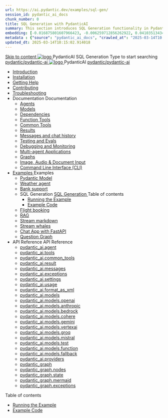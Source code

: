 ```yaml
---
url: https://ai.pydantic.dev/examples/sql-gen/
session_id: pydantic_ai_docs
chunk_number: 0
title: SQL Generation with PydanticAI
summary: This section introduces SQL Generation functionality in PydanticAI, providing a simple interface for generating SQL queries using Pydantic models.
embedding: [-0.016875801607966423, -0.006259712856262922, 0.041035134345293045, -0.019528105854988098, 0.025190019980072975, -0.01464951504021883, -0.02836453914642334, 0.005898972041904926, -0.0032707173377275467, 0.01605125144124031, 0.01255378220230341, -0.08415912836790085, -0.016216160729527473, -0.029134120792150497, 0.019459392875432968, 0.0063868314027786255, -0.026440588757395744, 0.013048512861132622, 0.00742095522582531, 0.03526327759027481, 0.05169932171702385, -0.00939987599849701, 0.010361852124333382, 0.012416357174515724, -0.001355355023406446, 0.001637935289181769, 0.014855653047561646, 0.05340339243412018, 0.02003657817840576, -0.04697189852595329, 0.03366914764046669, -0.025877146050333977, -0.026605498045682907, -0.011509351432323456, 0.03342178463935852, 0.014402150176465511, 0.0139074195176363, 0.01255378220230341, -0.004651839379221201, 0.013831835240125656, 0.01948687806725502, -0.062390994280576706, 0.048566028475761414, -0.0025904630310833454, -0.04573507234454155, 0.030563341453671455, -0.0016671381890773773, -0.012526297010481358, 0.03204753249883652, -0.0027072743978351355, -0.07382476329803467, -0.0036039731930941343, -0.034108906984329224, 0.005064114928245544, -0.033614177256822586, -0.006517385132610798, -0.03869890794157982, 0.014759454876184464, -0.00330335577018559, -0.04298656806349754, 0.028969209641218185, -0.00915251113474369, -0.022482745349407196, 0.07338500022888184, -0.02076493203639984, 0.014388407580554485, -0.05244141444563866, 0.013309620320796967, -0.07497913390398026, -0.016449782997369766, 0.02479148656129837, 0.033201903104782104, -0.033586692065000534, -0.06140153110027313, -0.004565948620438576, -0.03762698918581009, 0.02569849230349064, 0.09086547046899796, -0.019459392875432968, -0.0543103963136673, 0.00631124759092927, 0.04191465303301811, 0.0005857744836248457, 0.006314683239907026, -0.01844244822859764, -0.026550527662038803, -0.033998969942331314, 0.001387993455864489, -0.0023963500279933214, -0.025671007111668587, -0.02499762549996376, 0.012924830429255962, -0.022977475076913834, -0.0024049391504377127, 0.09966067969799042, 0.02666046842932701, 0.03364166244864464, 0.000122608951642178, 0.009578528814017773, 0.003495750715956092, 0.02305993065237999, -0.022977475076913834, -0.0311680119484663, 0.015886340290308, 0.03512585535645485, -0.015405353158712387, 0.00020774808945134282, -0.009166253730654716, -0.018332507461309433, -0.001380263245664537, -0.12302294373512268, -0.02622070722281933, -0.005888665094971657, 0.010890938341617584, -0.0570039302110672, 0.00654487032443285, 0.005328658036887646, -0.013172195293009281, 0.012059051543474197, -0.04675201699137688, -0.04021058231592178, -0.021616967394948006, -0.0016078735934570432, -0.000391876237699762, 0.028199629858136177, 0.0046827602200210094, -0.020503824576735497, -0.030453400686383247, -0.037572022527456284, -0.002717581344768405, 0.023953193798661232, 0.00553823122754693, 0.02392570860683918, -0.01796145923435688, -0.008905146270990372, -0.006857512053102255, -0.04018309712409973, -0.01090468093752861, -0.018786011263728142, 0.049720399081707, 0.024626577273011208, -0.025918371975421906, -0.000441907555796206, 0.04862099885940552, -0.033064477145671844, -0.016999484971165657, -0.024255529046058655, 0.01671089231967926, -0.04348130151629448, 0.011578064411878586, 0.044498246163129807, 0.022207895293831825, -0.04378363490104675, -0.015529035590589046, -0.02905166521668434, 0.011193273589015007, 0.012540039606392384, 0.03781938552856445, -0.00022653667838312685, -0.043948546051979065, -0.01841496303677559, 0.07212068885564804, -0.03380657359957695, -0.0037242199759930372, -0.03825914487242699, -0.008932631462812424, -0.055739618837833405, -0.01016258541494608, -0.04716429114341736, -0.061951231211423874, -0.02142457291483879, -0.033586692065000534, -0.010959651321172714, 0.0028429816011339426, 0.0275262463837862, -0.013096611015498638, -0.017659123986959457, -0.032817114144563675, -0.008767721243202686, -0.0637102723121643, -0.021974273025989532, -0.008121822960674763, -0.04958297312259674, -0.013309620320796967, -0.005576023366302252, -0.03229489549994469, 0.0027966005727648735, 7.655007357243448e-05, -0.02722391113638878, 0.059202730655670166, 0.006355910561978817, 0.022661397233605385, 0.03234986588358879, 0.02468154765665531, 0.02292250655591488, -0.04004567116498947, 0.07376979291439056, -0.009489202871918678, 0.01611996442079544, 0.01785152032971382, 0.018786011263728142, 0.005479825660586357, 0.034796033054590225, 0.0056172506883740425, 0.0020940147805958986, -0.0325147770345211, 0.011880399659276009, 0.008362316526472569, -0.0031006536446511745, -0.030425915494561195, 0.03867142274975777, -0.06321554630994797, 0.03050837107002735, -0.01067792996764183, -0.00473429448902607, -0.015872597694396973, -0.04139243811368942, 0.01886846497654915, 0.003916615154594183, 0.02060002088546753, -0.036252740770578384, 0.050819799304008484, 0.012663722038269043, -0.01675211824476719, -0.00045350281288847327, 0.004466315731406212, 0.044223394244909286, -0.05804836004972458, 0.03460364043712616, 0.019445650279521942, 0.023101158440113068, 0.01146125327795744, 0.003607408609241247, -0.01771409437060356, 0.016174932941794395, -0.0523589625954628, -0.003408142365515232, 0.0019308226183056831, 0.008149308152496815, -0.0069193532690405846, -0.009908349253237247, 0.007152976002544165, 0.015144245699048042, 0.012993542477488518, 0.024502893909811974, 0.008547840639948845, -0.015501550398766994, -0.04864848405122757, 0.04504794627428055, 0.04969291388988495, 0.03853399679064751, -0.010897809639573097, 0.020723704248666763, -0.008266119286417961, -0.009248708374798298, -0.027869809418916702, -0.028309568762779236, -0.002234875690191984, -0.022620171308517456, -0.0037448338698595762, -0.01823630928993225, 0.0026316905859857798, -0.03570304065942764, 0.005572587717324495, -0.003490597475320101, -0.0044800578616559505, -0.01099400781095028, 0.01743924431502819, -0.05021512880921364, -0.05909278988838196, 0.033064477145671844, 0.03207501769065857, 0.06590907275676727, -0.026894090697169304, -0.045927464962005615, 0.020476339384913445, -0.00894637405872345, 0.03644513338804245, 0.02524499036371708, 0.013172195293009281, -0.011749845929443836, -0.022207895293831825, 0.039331063628196716, 0.03913866728544235, -0.007214817218482494, 0.043426331132650375, -0.0039544072933495045, -0.01430595200508833, -0.00880894809961319, -0.021177206188440323, 0.019157057628035545, 0.014443377032876015, 0.03009609505534172, -0.027759868651628494, 0.011626162566244602, -0.007070520892739296, 0.07311014831066132, 0.03696735203266144, 0.03037094511091709, 0.006696037482470274, 0.051094651222229004, 0.014745712280273438, -0.011213887482881546, -0.01577640138566494, -0.0014910622267052531, 0.020407626405358315, -0.032267410308122635, -0.016875801607966423, 0.05076482892036438, -0.027443790808320045, -0.038231659680604935, 0.012801147066056728, 0.0023963500279933214, -0.048456087708473206, -0.015611490234732628, -0.03867142274975777, 0.06568919122219086, -0.011234501376748085, 0.04650465026497841, -0.049500517547130585, -0.05318351089954376, -0.05634428933262825, 0.05738871917128563, 0.02545112743973732, -0.08767721056938171, -0.005369885358959436, 0.01893717795610428, 0.0028670309111475945, -0.009750310331583023, -0.01282863225787878, 0.022166667506098747, -0.03169022500514984, -0.00892576016485691, 0.027306366711854935, 7.853629358578473e-05, -0.04081525281071663, -0.013948647305369377, 0.05439285188913345, -0.011598678305745125, 0.028309568762779236, -0.06640380620956421, -0.018401220440864563, -0.046999383717775345, -0.032542262226343155, -0.01675211824476719, 0.008424158208072186, 0.015680203214287758, 0.031195497140288353, 0.015267928130924702, -0.013742509298026562, -0.020050320774316788, -0.006197871640324593, 0.02413184568285942, 0.032927051186561584, -0.007324757520109415, -0.012931701727211475, -0.007111748680472374, -0.03248729184269905, -0.012663722038269043, 0.020187746733427048, -0.06849266588687897, -0.005273688118904829, 0.0069193532690405846, -0.018978405743837357, -0.0014360921923071146, 0.017590412870049477, -0.019844183698296547, -0.03196507692337036, 0.0022228509187698364, 0.006620453670620918, 0.016724633052945137, 0.007853844203054905, -0.004679324571043253, -0.018579872325062752, -0.03006860986351967, -0.04774147644639015, -0.03570304065942764, 0.014443377032876015, 0.003078322159126401, 0.03622525557875633, -0.007118619978427887, 0.0009344906429760158, 0.002930590184405446, -0.0016757271951064467, 0.048840876668691635, 0.016491010785102844, -0.001839778502471745, 0.015364125370979309, 0.00821802020072937, 0.04081525281071663, 0.058378178626298904, -0.025052594020962715, 0.015075532719492912, 0.0028103431686758995, 0.02929903008043766, 0.021658195182681084, -0.003524953732267022, 0.004730858840048313, 0.0623360238969326, 0.010746642015874386, 0.004806442651897669, -0.010320624336600304, -0.021094752475619316, -0.001426644274033606, 0.0026540220715105534, 0.01401048805564642, 0.06970200687646866, 0.01868981309235096, -0.0015408789040520787, -0.03114052675664425, 0.024502893909811974, -0.015322897583246231, 0.010286267846822739, -0.020256459712982178, -0.014896879903972149, -0.050325069576501846, 0.018401220440864563, 0.021438315510749817, 0.02426927164196968, 0.0344662144780159, -0.024846456944942474, -0.07201074808835983, -0.026536785066127777, -0.018593614920973778, -0.06970200687646866, 0.049775369465351105, 0.0496654286980629, -0.02725139632821083, 0.002813778817653656, -0.04958297312259674, -0.002678071614354849, 0.0074621825478971004, 0.03155280277132988, 0.007956912741065025, 0.01084971148520708, -0.02600082755088806, 0.020435111597180367, 0.017246849834918976, 0.040238067507743835, -0.00986712146550417, 0.0221941526979208, -0.03768195956945419, -0.030728250741958618, 0.027265138924121857, -0.033614177256822586, -0.0142509825527668, 0.0030113274697214365, -0.039413515478372574, -0.01412730012089014, -0.039578426629304886, 0.0052565098740160465, -0.0031521881464868784, -0.010458049364387989, 0.011832300573587418, -0.012464456260204315, -0.05486009642481804, 0.061456501483917236, -0.018181340768933296, 0.05208411067724228, 0.004772086162120104, 0.04117255657911301, 0.039550941437482834, -0.04983033984899521, 0.02631690539419651, -0.009770924225449562, -0.006867819000035524, 0.04257429391145706, -0.0032930488232523203, 0.02292250655591488, -0.021342117339372635, 0.016271131113171577, -0.012773662805557251, -0.00402999110519886, -0.011846043169498444, -0.013873063027858734, -0.030315976589918137, 0.01994038186967373, 0.006898739840835333, -0.03567555546760559, 0.00654487032443285, 0.03501591458916664, -0.0074965390376746655, 0.02153451181948185, 0.024296756833791733, -0.015419095754623413, 0.07871709018945694, -0.013577599078416824, -0.03171771019697189, 0.0038685163017362356, 0.026097025722265244, -0.015556520782411098, 0.009296807460486889, 0.0496654286980629, -0.01675211824476719, 0.010622959583997726, 0.023870738223195076, -0.04595495015382767, 0.004713680595159531, -0.02233157865703106, -0.0198716688901186, -0.00946858897805214, -0.020572535693645477, -0.01764538139104843, 0.05090225487947464, 0.0033531722147017717, -0.05398057773709297, 0.01994038186967373, -0.0007025857921689749, 0.012567524798214436, 0.035840462893247604, -0.051754292100667953, -0.011090205051004887, 5.389640500652604e-05, 0.029903700575232506, 0.0275262463837862, 0.03853399679064751, -0.012766791507601738, 0.031745195388793945, -0.010135100223124027, -0.011330698616802692, 0.011935369111597538, -0.023637115955352783, -0.0027072743978351355, 0.005534795578569174, 0.0023482514079660177, -0.03276214376091957, -0.02708648517727852, -0.039963215589523315, -0.015336640179157257, -0.03999070078134537, 0.02874932996928692, 0.011261986568570137, 0.008101209066808224, -0.004579691216349602, -0.06838272511959076, -0.004284227266907692, 0.015872597694396973, 0.01078099850565195, -0.03603285923600197, -0.015281670726835728, -0.011014621704816818, 0.039166152477264404, -0.013199680484831333, 0.002949486020952463, -0.002265796298161149, 0.00792255625128746, 0.017796549946069717, -0.002533775055781007, -0.006568919401615858, 0.02874932996928692, 0.0767931416630745, -0.013412688858807087, 0.01677960343658924, -0.019789213314652443, 0.006417751777917147, 0.02205672673881054, -0.015762658789753914, -0.013254649937152863, 0.030563341453671455, 0.007743903901427984, 0.006541434675455093, -0.013639440760016441, 0.023774541914463043, 0.025327444076538086, -0.01675211824476719, 0.044745609164237976, 0.03468609228730202, -0.030151065438985825, -0.0536782406270504, -0.0052702524699270725, -0.005545102525502443, 0.006517385132610798, -0.00520153995603323, -0.007331628818064928, -0.019528105854988098, 0.006070753559470177, -0.025506097823381424, -0.022936247289180756, -0.013570727780461311, 0.008733364753425121, -0.021273404359817505, -0.01868981309235096, 0.0041742874309420586, 0.0182088240981102, -0.0477139912545681, 0.005455776117742062, -0.0008219738374464214, 0.00589553639292717, 0.019321968778967857, -0.012567524798214436, 0.014429634436964989, 7.93415165389888e-05, -0.022826308384537697, -0.022070469334721565, -0.0029031052254140377, 0.0046896315179765224, 0.039963215589523315, -0.006002041045576334, -0.05486009642481804, 0.011481866240501404, 0.004043733235448599, -0.03468609228730202, -0.01232703123241663, 0.020297685638070107, 0.006410880479961634, 0.00811495166271925, -0.008602811023592949, 0.02198801562190056, -0.0017848083516582847, 0.0010186635190621018, -0.030673280358314514, -0.002650586422532797, -0.01737053133547306, -0.037187229841947556, -0.007393470034003258, 0.035840462893247604, -0.045267824083566666, 0.0139074195176363, 0.0477139912545681, -0.048318661749362946, 0.0048820264637470245, 0.0037070419639348984, 0.023939451202750206, -0.0117704588919878, 0.0003313233028165996, -0.0028567241970449686, -0.006902175489813089, -0.044635672122240067, -0.031882621347904205, -0.007544637657701969, -0.018126370385289192, 0.03768195956945419, 0.030920645222067833, 0.007812616415321827, -0.010155714116990566, 0.02260642871260643, -0.00046295078936964273, -0.018469933420419693, -0.0038444669917225838, -0.025877146050333977, 0.019857926294207573, 0.03900124132633209, 0.014924365095794201, -0.005679091904312372, 0.03166273981332779, -0.011296343058347702, -0.016669664531946182, 0.015061790123581886, 0.009564786218106747, -0.016587208956480026, -0.0037413982208818197, 0.00799126923084259, 0.017123166471719742, -0.014360922388732433, 0.02836453914642334, -0.012093408033251762, -0.01236138679087162, -0.05131452903151512, -0.016449782997369766, 0.021039782091975212, -0.05538231134414673, 0.02836453914642334, 0.006349039264023304, -0.02424178645014763, -0.011639905162155628, 0.0410626195371151, 0.03913866728544235, 0.042601779103279114, 0.0018861594144254923, 0.008733364753425121, -0.02905166521668434, 0.00998393353074789, 0.025437384843826294, 0.030315976589918137, 0.007771389093250036, -0.009310550056397915, -0.0026351262349635363, -0.045652616769075394, -0.0019720501732081175, 0.022620171308517456, -0.020119033753871918, 0.008190535940229893, -0.06404009461402893, 0.02125966176390648, 0.08261996507644653, -0.025148792192339897, 0.016010023653507233, 0.009736567735671997, 0.011894142255187035, 0.05257884040474892, 0.016422297805547714, -0.02468154765665531, 0.015006820671260357, 0.000309635914163664, 3.561779158189893e-05, 0.012120893225073814, -0.01823630928993225, 0.03490597382187843, -0.013921162113547325, -0.14918868243694305, -0.035318247973918915, 0.006915917620062828, -0.003937229048460722, -0.015790143981575966, -0.019857926294207573, 0.0019291047938168049, -0.00811495166271925, 0.009482331573963165, 0.031772680580616, -0.0364176481962204, -0.026742924004793167, 0.011385669000446796, -0.02073744684457779, 0.009111283347010612, -0.024983882904052734, -0.003549003042280674, -0.009585400111973286, 0.005043501034379005, -0.0035524386912584305, -0.034246332943439484, -0.02943645603954792, 0.010114487260580063, 0.003440780797973275, -0.019115829840302467, -0.01230641733855009, -0.03861645236611366, -0.025616036728024483, 0.023169871419668198, -0.014622029848396778, -0.010519891045987606, 0.015089275315403938, -0.002355122473090887, 0.002413528272882104, -0.005146569572389126, 0.026880348101258278, -0.03265220299363136, -0.05925770103931427, 0.03303699195384979, -0.021053524687886238, -0.010190070606768131, -0.004603740759193897, -0.008664651773869991, -0.014704485423862934, -0.0022469002287834883, -0.019569333642721176, -0.03141537681221962, 0.011846043169498444, 0.05689398944377899, 0.002355122473090887, -0.006936531513929367, 0.0045418995432555676, 0.011846043169498444, 0.00010167309665121138, -0.029106635600328445, 0.01917080022394657, -0.005239331629127264, 0.005813081283122301, 0.0016027201199904084, -0.021768134087324142, 0.01126885786652565, -0.00792255625128746, 0.0026471507735550404, -0.02437921240925789, 0.044635672122240067, 0.013048512861132622, -0.02891423925757408, 0.04320644959807396, -0.018071400001645088, -0.03880884498357773, -0.0002892368647735566, -0.023004960268735886, 0.003789497073739767, 0.0018380606779828668, 0.01914331503212452, 0.016614694148302078, -0.021507026627659798, 0.0022091083228588104, -0.018318764865398407, 0.01775532215833664, -0.0025080079212784767, -0.00934490654617548, -0.0013003849890083075, -0.009021957404911518, 0.005143133923411369, 0.006383395753800869, -0.013969261199235916, 0.008492871187627316, -0.019885411486029625, -0.037572022527456284, -0.031772680580616, -0.04625728726387024, -0.0010057799518108368, 0.02340349368751049, -0.011605549603700638, 0.014498347416520119, -0.025080079212784767, -0.004036861937493086, -0.10543253272771835, -0.009709082543849945, -0.000680683646351099, -0.012931701727211475, 0.0463947132229805, -0.022688882425427437, 0.019775470718741417, 0.01671089231967926, 0.0008103785803541541, -0.03498842939734459, 0.0025080079212784767, -0.003492315299808979, -0.04098016396164894, 0.005665349308401346, 0.036252740770578384, -0.042876631021499634, 0.04392106086015701, -0.02572597749531269, 0.043673694133758545, -0.007084263488650322, -0.0021318066865205765, -0.020613763481378555, -0.02365085855126381, 0.030315976589918137, -0.044745609164237976, -0.015900082886219025, -0.006008912343531847, 0.027416305616497993, 0.031085556373000145, 0.011399411596357822, -0.03537321835756302, -0.02139708772301674, -0.0045144143514335155, 0.024805229157209396, -0.016669664531946182, 0.034273818135261536, -0.00917312502861023, 0.029601365327835083, 0.015529035590589046, 0.004088396672159433, 0.007207946386188269, -0.03171771019697189, 0.013818093575537205, 0.01937693916261196, 0.02902418002486229, 0.0011397693306207657, -0.009255579672753811, -0.004720551893115044, 0.004713680595159531, 0.017769064754247665, 0.009076927788555622, 0.03883633017539978, 0.009695339947938919, 0.018648585304617882, 0.025945857167243958, 0.02503885142505169, -0.052963629364967346, 0.008609682321548462, 0.007908814586699009, -0.00027678272454068065, 0.013502015732228756, -0.0018122934270650148, -0.019390679895877838, -0.024489151313900948, -0.019926639273762703, -0.01279427669942379, -0.04040297865867615, -0.002085425890982151, -0.020380141213536263, 0.0005660196184180677, -0.011584935709834099, 0.03402645140886307, 5.118547778693028e-05, -0.009660984389483929, -0.012711821123957634, 0.007908814586699009, 0.015075532719492912, -0.0018019865965470672, -0.0056035080924630165, -0.028831785544753075, 0.03999070078134537, -0.04735668748617172, -0.032679688185453415, 0.018786011263728142, -0.027402563020586967, -0.011433768086135387, -0.004964481573551893, -0.018057657405734062, 0.004737730138003826, -0.013117224909365177, 0.014209754765033722, -0.027553731575608253, 0.0010633266065269709, 0.015144245699048042, -0.012471327558159828, 0.005527924280613661, -0.011426896788179874, 0.014567060396075249, 0.008815819397568703, -0.0022949990816414356, 0.03419136255979538, 0.02229035086929798, -0.012196477502584457, 0.018043914809823036, -0.013158452697098255, 0.04947303235530853, -0.014869394712150097, -0.02929903008043766, -0.03023352101445198, 0.012945443391799927, 0.013158452697098255, 0.018909692764282227, -0.007084263488650322, -0.014567060396075249, -0.037572022527456284, 0.008499742485582829, 0.07591362297534943, -0.010987136512994766, -0.05475015565752983, -0.0011741257039830089, 0.03256974741816521, -0.007365984842181206, -0.016243645921349525, 0.053513333201408386, -0.01629861630499363, -0.003703606314957142, -0.01471822801977396, -0.00818366464227438, -0.02014651894569397, -0.016339844092726707, 0.015267928130924702, 0.006905611138790846, -0.029628850519657135, 0.036142800003290176, 0.005840566474944353, -0.019995350390672684, 0.03350423648953438, -0.016339844092726707, 0.017040710896253586, 0.009523559361696243, 0.015295413322746754, -0.00788820069283247, -0.014786940068006516, -0.01996786706149578, -0.030728250741958618, -0.013618826866149902, -0.0012205066159367561, -0.0019634610507637262, 0.002148984931409359, -0.021685680374503136, 0.043426331132650375, -0.020572535693645477, -0.011303214356303215, 0.0371047742664814, -0.006692602299153805, 0.057333748787641525, -0.005809645634144545, -0.05859806016087532, 0.0033806574065238237, -0.014635772444307804, -0.006757879164069891, 0.043948546051979065, 0.005273688118904829, -0.026949061080813408, -0.014635772444307804, 0.0001437595346942544, -0.02315612882375717, -0.007269787602126598, -0.023829510435461998, -0.004744601435959339, -0.008025625720620155, 0.016010023653507233, 0.04240938276052475, 0.02770489826798439, 0.035867948085069656, 0.07442943006753922, 0.054942552000284195, 0.006871254649013281, -0.0364726185798645, 0.021300889551639557, -0.008547840639948845, -0.01830502226948738, 0.019088344648480415, 0.021974273025989532, 0.033339329063892365, -0.0059642489068210125, -0.003452805569395423, 0.03218495845794678, -0.015446580946445465, 0.017274335026741028, 0.033091962337493896, -0.0036932993680238724, -0.014567060396075249, 0.03273465856909752, -0.013481401838362217, 0.02929903008043766, 0.04680698737502098, -0.004064347129315138, 0.0015829652547836304, 0.00396127812564373, 0.0017985509475693107, 0.011749845929443836, 0.008472257293760777, -0.008025625720620155, -0.00017253290570806712, 0.030590826645493507, -0.01504804752767086, -0.007276658900082111, 0.012766791507601738, 0.021369602531194687, -0.018744783475995064, 0.0013665207661688328, 0.008025625720620155, -0.0074759251438081264, -0.020338913425803185, 0.020435111597180367, -0.03339429944753647, -0.007338500116020441, -0.02326606772840023, -0.007943170145154, -0.03350423648953438, -0.03259723260998726, -0.025877146050333977, 4.1764345951378345e-05, 0.002679789438843727, 0.00922122411429882, 0.01232703123241663, 0.0035386960953474045, 0.014065458439290524, 0.0001547105930512771, -0.00865091010928154, 0.007104877382516861, -0.03265220299363136, -0.009358649142086506, 0.04021058231592178, 0.011090205051004887, 0.019981607794761658, -0.0014360921923071146, 0.01844244822859764, -0.008623424917459488, -0.002167880767956376, 0.0004058334743604064, 0.02146579883992672, -0.015900082886219025, 0.010966522619128227, 0.013309620320796967, 0.03317441791296005, 0.0304808858782053, -0.008918888866901398, -0.015501550398766994, -0.013873063027858734, 0.021713165566325188, 0.024750258773565292, -0.012100279331207275, 0.027649929746985435, -0.003768883179873228, 0.02968382090330124, 0.005122520495206118, -0.006153208669275045, 0.0046827602200210094, -0.007407212629914284, 0.018181340768933296, -0.0014275031862780452, -0.005115649197250605, -0.011633033864200115, -0.026894090697169304, -0.005108777899295092, -0.017879005521535873, 0.021177206188440323, 0.01983044110238552, -0.019885411486029625, 0.03210250288248062, -0.005108777899295092, 0.004538463894277811, -0.015693945810198784, -0.019321968778967857, -0.007578994147479534, -0.028859268873929977, 0.006290633697062731, -0.026550527662038803, -0.039303578436374664, 0.005448904819786549, 0.008657780475914478, 0.0002888074377551675, 0.009819023311138153, -0.01994038186967373, -0.019500620663166046, -0.03405393660068512, -0.010794741101562977, -0.008692136965692043, 0.03897375613451004, 0.025574810802936554, -0.013110353611409664, -0.01215524971485138, -0.00816305074840784, 0.0005007426952943206, -0.0005711730336770415, 0.0008490293985232711, 0.00922122411429882, -0.044855549931526184, 0.025464870035648346, 0.028529450297355652, 0.024640319868922234, 0.013412688858807087, -0.0006441801087930799, -1.2655455066123977e-05, -0.006558612454682589, -0.07091134786605835, 0.044635672122240067, 0.0221941526979208, -0.01837373524904251, -0.012478198856115341, 0.01504804752767086, 0.01289734523743391, -0.005551973823457956, 0.01969301514327526, -0.036912381649017334, -0.006826591677963734, -0.0410626195371151, 0.0006248546997085214, 0.008932631462812424, 0.013062255457043648, 0.005898972041904926, 0.014196012169122696, 0.003944100346416235, -0.017700351774692535, -0.001716954750008881, 0.003985327668488026, 0.01730182021856308, -0.01723310723900795, 0.029793759807944298, 0.014051715843379498, -0.022702625021338463, 0.022895021364092827, -0.036280225962400436, -0.012320159934461117, -0.07124117016792297, -0.00584400212392211, 0.003755140583962202, -0.03537321835756302, -0.012519425712525845, -0.022620171308517456, -0.015803886577486992, -0.004940432030707598, 0.025574810802936554, -0.024228043854236603, 0.002672918140888214, 0.006094803102314472, 0.0029529216699302197, -4.036862083012238e-05, 0.09048068523406982, -0.002793164923787117, -0.026509299874305725, 0.024255529046058655, 0.021039782091975212, 0.019445650279521942, 0.00420520780608058, -0.005813081283122301, -0.014663257636129856, -0.025396157056093216, -0.025808433070778847, 0.02208421193063259, 0.003275870578363538, 0.0039475359953939915, 0.016312358900904655, -0.021520769223570824, 0.003272435162216425, 0.018318764865398407, 0.024283014237880707, 0.001978921238332987, 0.020709961652755737, 0.050462495535612106, -0.03476854786276817, -0.023279810324311256, 0.01078099850565195, -0.001575235160999, 0.010533633641898632, -0.01879975199699402, 0.025712234899401665, 0.06217111274600029, 0.009564786218106747, -0.06585410237312317, -0.00601578364148736, 0.010794741101562977, -0.03355920687317848, 0.027100227773189545, -0.00478582875803113, -0.014278466813266277, -0.0031659305095672607, 0.00809433776885271, 0.017315560951828957, 0.008314218372106552, -0.008293604478240013, -0.007792002987116575, 0.013508887030184269, 0.016600951552391052, 0.023733314126729965, -0.02073744684457779, 0.0023465335834771395, 0.014044844545423985, -0.02795226499438286, 0.014402150176465511, -0.01016258541494608, -0.021067267283797264, -0.0048545412719249725, -0.03922112286090851, 0.007159847300499678, 0.056151892989873886, 0.03608782961964607, 0.023898223415017128, -0.058817941695451736, 0.011248243972659111, 0.0063730888068675995, 0.021974273025989532, -0.0142509825527668, -0.07387973368167877, 0.007640835363417864, -0.009880864061415195, 0.0145808020606637, 0.03608782961964607, -0.012821760959923267, 0.014402150176465511, 0.010657316073775291, 0.010533633641898632, 0.016532238572835922, 0.02638561837375164, 0.012333902530372143, -0.003524953732267022, 0.015267928130924702, 0.032817114144563675, -0.010657316073775291, -0.02315612882375717, -0.016408557072281837, 0.038643937557935715, -0.008609682321548462, -0.040238067507743835, 0.010567990131676197, 0.007860715501010418, -0.028996694833040237, 0.008334832265973091, 0.006531127728521824, 0.020847387611865997, -0.00847912859171629, 0.03270717337727547, 0.002233157865703106, 0.027471276000142097, -0.02174065075814724, 0.02226286567747593, -0.006860947702080011, 0.016587208956480026, 0.0188959501683712, 0.0032638460397720337, -0.04441579058766365, 0.028474479913711548, -0.0067613148130476475, 0.005177490413188934, -0.008850175887346268, -0.03284459561109543, -0.01609247922897339, 0.019459392875432968, 0.02142457291483879, 0.010423693805932999, 0.011715489439666271, -0.0009138768655247986, -0.01471822801977396, 0.009434232488274574, -0.026921575888991356, -0.0006901316228322685, -0.014690742827951908, -0.031607773154973984, 0.007750775199383497, -0.006843769457191229, -0.01057486142963171, -0.01208653673529625, 0.0018672634614631534, 0.016697149723768234, 0.006702908780425787, -0.019583076238632202, 0.010671058669686317, -0.026468073949217796, 0.002851570723578334, 0.0018191647250205278, 0.0014661540044471622, -0.0074827964417636395, -0.0015967078506946564, -0.012560653500258923, 0.00624940637499094, 0.0046552750281989574, -0.021067267283797264, 0.03633519634604454, -0.011914755217730999, 0.04078776761889458, 0.022276608273386955, -0.03435627371072769, 0.008815819397568703, -0.01741175912320614, 0.010265654884278774, 0.0025372107047587633, -0.0013192809419706464, -0.0013665207661688328, -0.01397613249719143, 0.002832674654200673, 0.016449782997369766, 0.022510230541229248, 0.019129572436213493, -0.04562513157725334, 0.017837777733802795, -0.028392024338245392, -0.01809888519346714, -0.01230641733855009, 0.015254185535013676, 0.005857744719833136, -0.009131897240877151, -0.006960581056773663, 0.004517850000411272, 0.0024358597584068775, 0.008602811023592949, 0.0030989358201622963, 0.007098006084561348, -0.0022176974453032017, -0.007895071990787983, -0.03474106267094612, 0.0006282903486862779, 0.01688954420387745, 0.024324242025613785, -0.021053524687886238, 0.0046758889220654964, -0.003214029362425208, 0.0014171962393447757, -0.00154775008559227, -0.014745712280273438, -0.022372804582118988, 0.001651677885092795, -0.007276658900082111, -0.0031899800524115562, 0.029463939368724823, -0.02586340345442295, -0.007565251551568508, -0.0016619847156107426, -0.02863938920199871, 0.0014747430104762316, 0.013378333300352097, 0.021726908162236214, 0.0016482422361150384, -0.0010315470863133669, 0.02677040919661522, 0.01031375303864479, -0.024021906778216362, 0.010052645578980446, 0.006441801320761442, -0.024557864293456078, 0.0005879217060282826, -0.0027536554262042046, -0.015542778186500072, -0.015144245699048042, 0.009496074169874191, 0.0016310641076415777, 0.011749845929443836, -0.005830259528011084, 0.0037585762329399586, -0.007984397932887077, -0.005658478010445833, 0.0016594079788774252, 0.01137192640453577, 0.036142800003290176, -0.0039269221015274525, 0.009695339947938919, 0.0011578063713386655, 0.018538644537329674, -0.023705828934907913, -0.012608752585947514, 0.016683407127857208, -0.012210219167172909, -0.01395551860332489, 0.005462647415697575, 0.020476339384913445, 0.01003890298306942, -0.015597748570144176, -0.005507310852408409, 0.023458464071154594, 0.02347220666706562, -0.016655921936035156, 0.004263613373041153, -0.0063799601048231125, -0.005940199829638004, -0.0074896677397191525, -0.011433768086135387, 0.009887735359370708, 0.03886381536722183, -0.017769064754247665, -0.024805229157209396, 0.011213887482881546, -0.011997210793197155, 0.018497416749596596, -0.013062255457043648, 0.0038444669917225838, -0.00045908571337349713, 0.006263148505240679, -0.02656427025794983, 0.015336640179157257, 0.021410830318927765, 0.017274335026741028, -0.011866657063364983, -0.027732383459806442, -0.00788820069283247, -0.03158028796315193, -0.004054040182381868, 0.004435394890606403, -0.01412730012089014, 0.0074896677397191525, -0.016614694148302078, -0.006558612454682589, 0.002928872359916568, -0.014938107691705227, 0.008850175887346268, 0.018195083364844322, -0.03754453733563423, -0.004363246727734804, -0.043014053255319595, -0.009406747296452522, 0.012966057285666466, 0.0006695179035887122, 0.0016027201199904084, -0.0015958489384502172, -0.008719622157514095, 0.0027467841282486916, 0.012711821123957634, -0.0074965390376746655, -0.00045479118125513196, -0.027553731575608253, 0.014154784381389618, -0.004418216645717621, 0.0005286571686156094, -0.01771409437060356, 0.01558400597423315, 0.0010384183842688799, -0.011516222730278969, -0.004803007002919912, 0.009860250167548656, 0.009234966710209846, 0.059862371534109116, 0.023348523303866386, 0.0069468384608626366, 0.004806442651897669, 0.022359061986207962, 0.03229489549994469, 0.005837130825966597, 0.0145808020606637, -0.003073168685659766, 0.004088396672159433, -0.01401048805564642, -0.02513504959642887, 0.030838191509246826, 0.014443377032876015, 0.005531359929591417, 0.033339329063892365, 4.581731263897382e-05, 0.023389751091599464, -0.02891423925757408, 0.01484191045165062, 0.006050139665603638, -0.0035971018951386213, 0.008850175887346268, -0.008259247988462448, 0.012354515492916107, 0.03938603028655052, -0.0025269039906561375, 0.024956397712230682, -0.02094358392059803, 0.0023310731630772352, 0.008987600915133953, -0.019088344648480415, 0.021177206188440323, 0.00838980171829462, 0.020270200446248055, 0.010272526182234287, -0.053595785051584244, 0.00045565006439574063, -0.0008000716916285455, -0.010595474392175674, 0.00799126923084259, 0.007043036166578531, 0.04348130151629448, -0.02367834374308586, 0.028474479913711548, -0.0012548628728836775, -0.009269322268664837, 0.013639440760016441, 0.03262471780180931, 0.0015211240388453007, -0.027966005727648735, 0.011502480134367943, -0.00044577266089618206, -0.015350382775068283, 0.012100279331207275, 0.015254185535013676, 0.002587027382105589, 0.012904216535389423, -0.007018986623734236, -0.013096611015498638, 0.0018380606779828668, 0.009523559361696243, 0.027168940752744675, -0.0076751913875341415, 0.013632569462060928, -0.0023963500279933214, -0.020517567172646523, 0.01962430402636528, -0.04026555269956589, 0.013515758328139782, -0.010320624336600304, -0.006716651376336813, -0.006524256430566311, 0.017879005521535873, 0.003682992421090603, 0.03482351824641228, -0.0007768812356516719, -0.03223992884159088, -0.005898972041904926, -0.011880399659276009, 0.014196012169122696, -0.0014206318883225322, 0.03248729184269905, -0.023114901036024094, -0.015693945810198784, -0.03963339701294899, -0.030151065438985825, 0.017906488850712776, 0.01775532215833664, -0.04603740572929382, 0.018181340768933296, -0.01962430402636528, 0.022359061986207962, -0.00012089113442925736, 0.017741579562425613, -0.013027898967266083, -0.00898072961717844, 0.008465385995805264, -0.010526762343943119]
metadata : {"source": "pydantic_ai_docs", "crawled_at": "2025-03-14T10:15:02.914018", "url_path": "/examples/sql-gen/", "chunk_size": 4998}
updated_dt: 2025-03-14T10:15:02.914018
---
```

[ Skip to content ](https://ai.pydantic.dev/examples/sql-gen/#sql-generation)
[ ![logo](https://ai.pydantic.dev/img/logo-white.svg) ](https://ai.pydantic.dev/ "PydanticAI")
PydanticAI 
SQL Generation 
Type to start searching
[ pydantic/pydantic-ai  ](https://github.com/pydantic/pydantic-ai "Go to repository")
[ ![logo](https://ai.pydantic.dev/img/logo-white.svg) ](https://ai.pydantic.dev/ "PydanticAI") PydanticAI 
[ pydantic/pydantic-ai  ](https://github.com/pydantic/pydantic-ai "Go to repository")
  * [ Introduction  ](https://ai.pydantic.dev/)
  * [ Installation  ](https://ai.pydantic.dev/install/)
  * [ Getting Help  ](https://ai.pydantic.dev/help/)
  * [ Contributing  ](https://ai.pydantic.dev/contributing/)
  * [ Troubleshooting  ](https://ai.pydantic.dev/troubleshooting/)
  * Documentation  Documentation 
    * [ Agents  ](https://ai.pydantic.dev/agents/)
    * [ Models  ](https://ai.pydantic.dev/models/)
    * [ Dependencies  ](https://ai.pydantic.dev/dependencies/)
    * [ Function Tools  ](https://ai.pydantic.dev/tools/)
    * [ Common Tools  ](https://ai.pydantic.dev/common_tools/)
    * [ Results  ](https://ai.pydantic.dev/results/)
    * [ Messages and chat history  ](https://ai.pydantic.dev/message-history/)
    * [ Testing and Evals  ](https://ai.pydantic.dev/testing-evals/)
    * [ Debugging and Monitoring  ](https://ai.pydantic.dev/logfire/)
    * [ Multi-agent Applications  ](https://ai.pydantic.dev/multi-agent-applications/)
    * [ Graphs  ](https://ai.pydantic.dev/graph/)
    * [ Image, Audio & Document Input  ](https://ai.pydantic.dev/input/)
    * [ Command Line Interface (CLI)  ](https://ai.pydantic.dev/cli/)
  * [ Examples  ](https://ai.pydantic.dev/examples/)
Examples 
    * [ Pydantic Model  ](https://ai.pydantic.dev/examples/pydantic-model/)
    * [ Weather agent  ](https://ai.pydantic.dev/examples/weather-agent/)
    * [ Bank support  ](https://ai.pydantic.dev/examples/bank-support/)
    * SQL Generation  [ SQL Generation  ](https://ai.pydantic.dev/examples/sql-gen/) Table of contents 
      * [ Running the Example  ](https://ai.pydantic.dev/examples/sql-gen/#running-the-example)
      * [ Example Code  ](https://ai.pydantic.dev/examples/sql-gen/#example-code)
    * [ Flight booking  ](https://ai.pydantic.dev/examples/flight-booking/)
    * [ RAG  ](https://ai.pydantic.dev/examples/rag/)
    * [ Stream markdown  ](https://ai.pydantic.dev/examples/stream-markdown/)
    * [ Stream whales  ](https://ai.pydantic.dev/examples/stream-whales/)
    * [ Chat App with FastAPI  ](https://ai.pydantic.dev/examples/chat-app/)
    * [ Question Graph  ](https://ai.pydantic.dev/examples/question-graph/)
  * API Reference  API Reference 
    * [ pydantic_ai.agent  ](https://ai.pydantic.dev/api/agent/)
    * [ pydantic_ai.tools  ](https://ai.pydantic.dev/api/tools/)
    * [ pydantic_ai.common_tools  ](https://ai.pydantic.dev/api/common_tools/)
    * [ pydantic_ai.result  ](https://ai.pydantic.dev/api/result/)
    * [ pydantic_ai.messages  ](https://ai.pydantic.dev/api/messages/)
    * [ pydantic_ai.exceptions  ](https://ai.pydantic.dev/api/exceptions/)
    * [ pydantic_ai.settings  ](https://ai.pydantic.dev/api/settings/)
    * [ pydantic_ai.usage  ](https://ai.pydantic.dev/api/usage/)
    * [ pydantic_ai.format_as_xml  ](https://ai.pydantic.dev/api/format_as_xml/)
    * [ pydantic_ai.models  ](https://ai.pydantic.dev/api/models/base/)
    * [ pydantic_ai.models.openai  ](https://ai.pydantic.dev/api/models/openai/)
    * [ pydantic_ai.models.anthropic  ](https://ai.pydantic.dev/api/models/anthropic/)
    * [ pydantic_ai.models.bedrock  ](https://ai.pydantic.dev/api/models/bedrock/)
    * [ pydantic_ai.models.cohere  ](https://ai.pydantic.dev/api/models/cohere/)
    * [ pydantic_ai.models.gemini  ](https://ai.pydantic.dev/api/models/gemini/)
    * [ pydantic_ai.models.vertexai  ](https://ai.pydantic.dev/api/models/vertexai/)
    * [ pydantic_ai.models.groq  ](https://ai.pydantic.dev/api/models/groq/)
    * [ pydantic_ai.models.mistral  ](https://ai.pydantic.dev/api/models/mistral/)
    * [ pydantic_ai.models.test  ](https://ai.pydantic.dev/api/models/test/)
    * [ pydantic_ai.models.function  ](https://ai.pydantic.dev/api/models/function/)
    * [ pydantic_ai.models.fallback  ](https://ai.pydantic.dev/api/models/fallback/)
    * [ pydantic_ai.providers  ](https://ai.pydantic.dev/api/providers/)
    * [ pydantic_graph  ](https://ai.pydantic.dev/api/pydantic_graph/graph/)
    * [ pydantic_graph.nodes  ](https://ai.pydantic.dev/api/pydantic_graph/nodes/)
    * [ pydantic_graph.state  ](https://ai.pydantic.dev/api/pydantic_graph/state/)
    * [ pydantic_graph.mermaid  ](https://ai.pydantic.dev/api/pydantic_graph/mermaid/)
    * [ pydantic_graph.exceptions  ](https://ai.pydantic.dev/api/pydantic_graph/exceptions/)


Table of contents 
  * [ Running the Example  ](https://ai.pydantic.dev/examples/sql-gen/#running-the-example)
  * [ Example Code  ](https://ai.pydantic.dev/examples/sql-gen/#example-code)